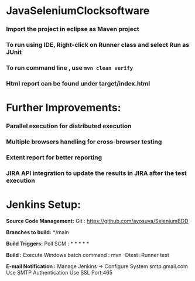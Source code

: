 # JavaSeleniumClocksoftware

### Import the project in eclipse as Maven project
### To run using IDE, Right-click on Runner class and select Run as JUnit
### To run command line , use ```mvn clean verify```
### Html report can be found under target/index.html
 
# Further Improvements:
### Parallel execution for distributed execution
### Multiple browsers handling for cross-browser testing
### Extent report for better reporting
### JIRA API integration to update the results in JIRA after the test execution


# Jenkins Setup:

**Source Code Management:** Git : https://github.com/ayosuva/SeleniumBDD

**Branches to build:** */main

**Build Triggers:** Poll SCM : * * * * *

**Build :** Execute Windows batch command : mvn -Dtest=Runner test

**E-mail Notification :** 
Manage Jenkins -> Configure System
smtp.gmail.com
Use SMTP Authentication
Use SSL
Port:465
